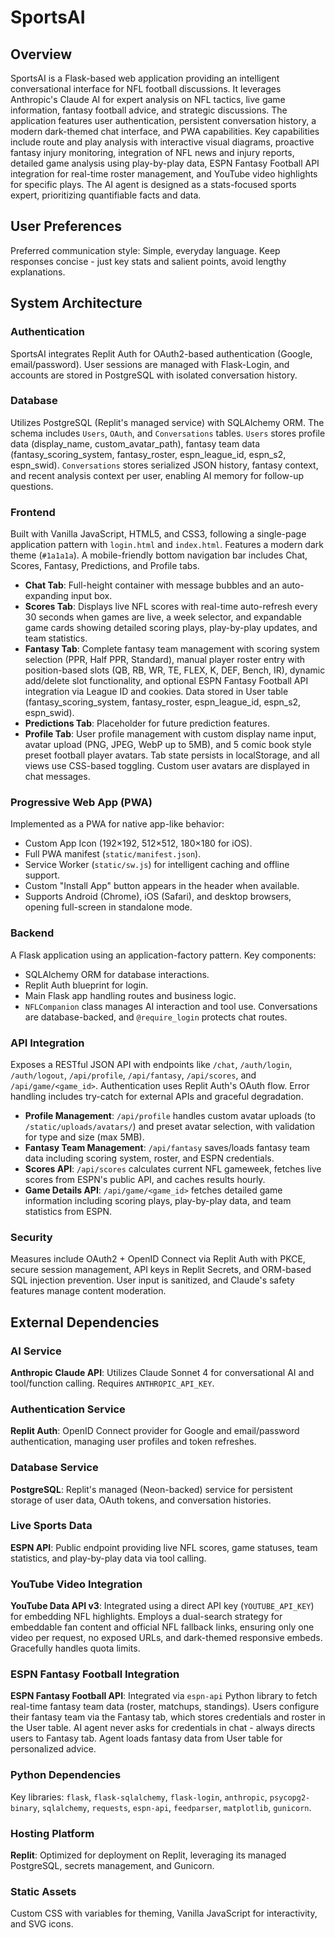 # SportsAI

## Overview

SportsAI is a Flask-based web application providing an intelligent conversational interface for NFL football discussions. It leverages Anthropic's Claude AI for expert analysis on NFL tactics, live game information, fantasy football advice, and strategic discussions. The application features user authentication, persistent conversation history, a modern dark-themed chat interface, and PWA capabilities. Key capabilities include route and play analysis with interactive visual diagrams, proactive fantasy injury monitoring, integration of NFL news and injury reports, detailed game analysis using play-by-play data, ESPN Fantasy Football API integration for real-time roster management, and YouTube video highlights for specific plays. The AI agent is designed as a stats-focused sports expert, prioritizing quantifiable facts and data.

## User Preferences

Preferred communication style: Simple, everyday language. Keep responses concise - just key stats and salient points, avoid lengthy explanations.

## System Architecture

### Authentication

SportsAI integrates Replit Auth for OAuth2-based authentication (Google, email/password). User sessions are managed with Flask-Login, and accounts are stored in PostgreSQL with isolated conversation history.

### Database

Utilizes PostgreSQL (Replit's managed service) with SQLAlchemy ORM. The schema includes `Users`, `OAuth`, and `Conversations` tables. `Users` stores profile data (display_name, custom_avatar_path), fantasy team data (fantasy_scoring_system, fantasy_roster, espn_league_id, espn_s2, espn_swid). `Conversations` stores serialized JSON history, fantasy context, and recent analysis context per user, enabling AI memory for follow-up questions.

### Frontend

Built with Vanilla JavaScript, HTML5, and CSS3, following a single-page application pattern with `login.html` and `index.html`. Features a modern dark theme (`#1a1a1a`). A mobile-friendly bottom navigation bar includes Chat, Scores, Fantasy, Predictions, and Profile tabs.
- **Chat Tab**: Full-height container with message bubbles and an auto-expanding input box.
- **Scores Tab**: Displays live NFL scores with real-time auto-refresh every 30 seconds when games are live, a week selector, and expandable game cards showing detailed scoring plays, play-by-play updates, and team statistics.
- **Fantasy Tab**: Complete fantasy team management with scoring system selection (PPR, Half PPR, Standard), manual player roster entry with position-based slots (QB, RB, WR, TE, FLEX, K, DEF, Bench, IR), dynamic add/delete slot functionality, and optional ESPN Fantasy Football API integration via League ID and cookies. Data stored in User table (fantasy_scoring_system, fantasy_roster, espn_league_id, espn_s2, espn_swid).
- **Predictions Tab**: Placeholder for future prediction features.
- **Profile Tab**: User profile management with custom display name input, avatar upload (PNG, JPEG, WebP up to 5MB), and 5 comic book style preset football player avatars.
Tab state persists in localStorage, and all views use CSS-based toggling. Custom user avatars are displayed in chat messages.

### Progressive Web App (PWA)

Implemented as a PWA for native app-like behavior:
- Custom App Icon (192×192, 512×512, 180×180 for iOS).
- Full PWA manifest (`static/manifest.json`).
- Service Worker (`static/sw.js`) for intelligent caching and offline support.
- Custom "Install App" button appears in the header when available.
- Supports Android (Chrome), iOS (Safari), and desktop browsers, opening full-screen in standalone mode.

### Backend

A Flask application using an application-factory pattern. Key components:
- SQLAlchemy ORM for database interactions.
- Replit Auth blueprint for login.
- Main Flask app handling routes and business logic.
- `NFLCompanion` class manages AI interaction and tool use.
Conversations are database-backed, and `@require_login` protects chat routes.

### API Integration

Exposes a RESTful JSON API with endpoints like `/chat`, `/auth/login`, `/auth/logout`, `/api/profile`, `/api/fantasy`, `/api/scores`, and `/api/game/<game_id>`. Authentication uses Replit Auth's OAuth flow. Error handling includes try-catch for external APIs and graceful degradation.
- **Profile Management**: `/api/profile` handles custom avatar uploads (to `/static/uploads/avatars/`) and preset avatar selection, with validation for type and size (max 5MB).
- **Fantasy Team Management**: `/api/fantasy` saves/loads fantasy team data including scoring system, roster, and ESPN credentials.
- **Scores API**: `/api/scores` calculates current NFL gameweek, fetches live scores from ESPN's public API, and caches results hourly.
- **Game Details API**: `/api/game/<game_id>` fetches detailed game information including scoring plays, play-by-play data, and team statistics from ESPN.

### Security

Measures include OAuth2 + OpenID Connect via Replit Auth with PKCE, secure session management, API keys in Replit Secrets, and ORM-based SQL injection prevention. User input is sanitized, and Claude's safety features manage content moderation.

## External Dependencies

### AI Service

**Anthropic Claude API**: Utilizes Claude Sonnet 4 for conversational AI and tool/function calling. Requires `ANTHROPIC_API_KEY`.

### Authentication Service

**Replit Auth**: OpenID Connect provider for Google and email/password authentication, managing user profiles and token refreshes.

### Database Service

**PostgreSQL**: Replit's managed (Neon-backed) service for persistent storage of user data, OAuth tokens, and conversation histories.

### Live Sports Data

**ESPN API**: Public endpoint providing live NFL scores, game statuses, team statistics, and play-by-play data via tool calling.

### YouTube Video Integration

**YouTube Data API v3**: Integrated using a direct API key (`YOUTUBE_API_KEY`) for embedding NFL highlights. Employs a dual-search strategy for embeddable fan content and official NFL fallback links, ensuring only one video per request, no exposed URLs, and dark-themed responsive embeds. Gracefully handles quota limits.

### ESPN Fantasy Football Integration

**ESPN Fantasy Football API**: Integrated via `espn-api` Python library to fetch real-time fantasy team data (roster, matchups, standings). Users configure their fantasy team via the Fantasy tab, which stores credentials and roster in the User table. AI agent never asks for credentials in chat - always directs users to Fantasy tab. Agent loads fantasy data from User table for personalized advice.

### Python Dependencies

Key libraries: `flask`, `flask-sqlalchemy`, `flask-login`, `anthropic`, `psycopg2-binary`, `sqlalchemy`, `requests`, `espn-api`, `feedparser`, `matplotlib`, `gunicorn`.

### Hosting Platform

**Replit**: Optimized for deployment on Replit, leveraging its managed PostgreSQL, secrets management, and Gunicorn.

### Static Assets

Custom CSS with variables for theming, Vanilla JavaScript for interactivity, and SVG icons.